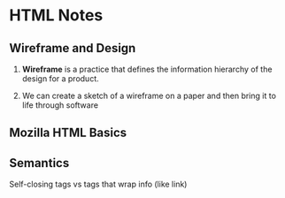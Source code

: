 # HTML Notes

## Wireframe and Design

1. **Wireframe** is a practice that defines the information hierarchy of the design for a product.

2. We can create a sketch of a wireframe on a paper and then bring it to life through software

## Mozilla HTML Basics

## Semantics

Self-closing tags vs tags that wrap info (like link)

